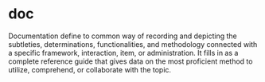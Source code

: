 # doc
Documentation define to common way of recording and depicting the subtleties, determinations, functionalities, and methodology connected with a specific framework, interaction, item, or administration. It fills in as a complete reference guide that gives data on the most proficient method to utilize, comprehend, or collaborate with the topic.
